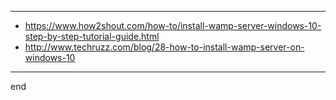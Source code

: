 
---

- https://www.how2shout.com/how-to/install-wamp-server-windows-10-step-by-step-tutorial-guide.html
- http://www.techruzz.com/blog/28-how-to-install-wamp-server-on-windows-10

---

end
